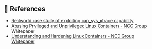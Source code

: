 ## 🔖 References

* [Realworld case study of exploiting cap_sys_ptrace capability](https://madhuakula.com/content/attacking-and-auditing-docker-containers-using-opensource/attacking-docker-containers/capability.html)
* [Abusing Privileged and Unprivileged Linux Containers - NCC Group Whitepaper](https://www.nccgroup.com/globalassets/our-research/us/whitepapers/2016/june/container_whitepaper.pdf)
* [Understanding and Hardening Linux Containers - NCC Group Whitepaper](https://research.nccgroup.com/wp-content/uploads/2020/07/ncc_group_understanding_hardening_linux_containers-1-1.pdf)